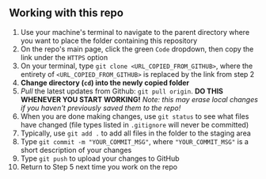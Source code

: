## Working with this repo
1. Use your machine's terminal to navigate to the parent directory where you want to place the folder containing this repository
2. On the repo's main page, click the green `Code` dropdown, then copy the link under the `HTTPS` option
3. On your terminal, type `git clone <URL_COPIED_FROM_GITHUB>`, where the entirety of `<URL_COPIED_FROM_GITHUB>` is replaced by the link from step 2
4. **Change directory (`cd`) into the newly copied folder**
6. *Pull* the latest updates from Github: `git pull origin`. **DO THIS WHENEVER YOU START WORKING!** *Note: this may erase local changes if you haven't previously saved them to the repo!*
7. When you are done making changes, use `git status` to see what files have changed (file types listed in `.gitignore` will never be committed)
8. Typically, use `git add .` to add all files in the folder to the staging area
9. Type `git commit -m "YOUR_COMMIT_MSG"`, where `"YOUR_COMMIT_MSG"` is a short description of your changes
10. Type `git push` to upload your changes to GitHub
11. Return to Step 5 next time you work on the repo